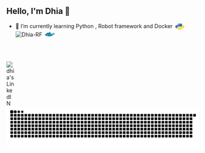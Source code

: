 ## Hello, I'm Dhia 👋       

- 🌱 I’m currently learning Python , Robot framework and Docker  <img align="center" alt="Dhia-Python" height="20" width="30" src="https://raw.githubusercontent.com/devicons/devicon/master/icons/python/python-original.svg">  <img align="center" alt="Dhia-RF" height="20" width="30" src="https://cdn.worldvectorlogo.com/logos/robot-framework.svg"> <img align="center" alt="Dhia-RF" height="20" width="30" src="https://raw.githubusercontent.com/devicons/devicon/master/icons/docker/docker-original.svg">
<div style="display: inline_block"><br>

</div>

##
<div>
<a href="https://www.linkedin.com/in/dhia-rekik-973235227/">
  <img align="left" alt="dhia's LinkedIN" width="22px" src="https://raw.githubusercontent.com/peterthehan/peterthehan/master/assets/linkedin.svg" />
</a>
</div>

![Snake animation](https://github.com/Dhia-bot/Dhia-bot/blob/main/github-user-contribution.svg)
